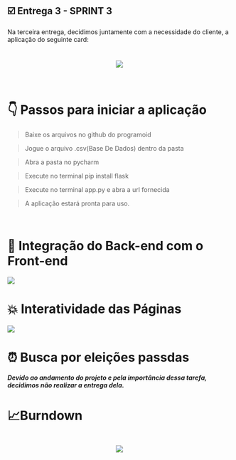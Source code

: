 ## :ballot_box_with_check: Entrega 3 - SPRINT 3

Na terceira entrega, decidimos juntamente com a necessidade do cliente, a aplicação do seguinte card:

<h1 align="center"> <img src = "https://github.com/PROGRAMOID/Analise-Eleitorado/blob/main/assets/SPRINT%203.png" /></h1>


<br>


<h1>&#128071; Passos para iniciar a aplicação</h1>

>Baixe os arquivos no github do programoid 

>Jogue o arquivo .csv(Base De Dados) dentro da pasta

>Abra a pasta no pycharm 

>Execute no terminal pip install flask

>Execute no terminal app.py e abra a url fornecida

>A aplicação estará pronta para uso.
 
<br>
<h1>&#127915; Integração do Back-end com o Front-end</h1>
<img src ="https://github.com/PROGRAMOID/Analise-Eleitorado/blob/main/assets/GIF%20SPRINT3.gif"/>

<br>
<h1>&#128165; Interatividade das Páginas</h1>
<img src ="https://github.com/PROGRAMOID/Analise-Eleitorado/blob/main/assets/GIF%20SPRINT3.gif"/>

<br>
<h1>&#9200; Busca por eleições passdas</h1>
<h5>Devido ao andamento do projeto e pela importância dessa tarefa, decidimos não realizar a entrega dela.</h5>


<h1>&#128200;Burndown</h1>

<h1 align="center"> <img src = "https://github.com/PROGRAMOID/Analise-Eleitorado/blob/main/assets/BURNDOWN_4.PNG"/></h1>

<br>





